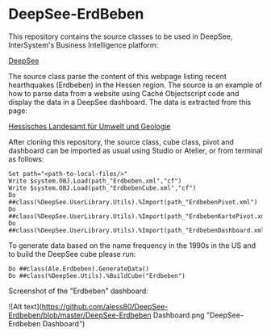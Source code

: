 # DeepSee-ErdBeben
This repository contains the source classes to be used in DeepSee, InterSystem's Business Intelligence platform: 

[DeepSee](http://www.intersystems.com/our-products/embedded-technologies/deepsee/ "DeepSee")


The source class parse the content of this webpage listing recent hearthquakes (Erdbeben) in the Hessen region. The source is an example of how to parse data from a website using Caché Objectscript code and display the data in a DeepSee dashboard. The data is extracted from this page: 

[Hessisches Landesamt für Umwelt und Geologie](http://www.hlug.de/start/geologie/erdbeben/aktuelle-ereignisse.html "")

After cloning this repository, the source class, cube class, pivot and dashboard can be imported as usual using Studio or Atelier, or from terminal as follows:

```
Set path="<path-to-local-files/>"
Write $system.OBJ.Load(path_"Erdbeben.xml","cf")
Write $system.OBJ.Load(path_"ErdbebenCube.xml","cf")
Do ##class(%DeepSee.UserLibrary.Utils).%Import(path_"ErdbebenPivot.xml")
Do ##class(%DeepSee.UserLibrary.Utils).%Import(path_"ErdbebenKartePivot.xml")
Do ##class(%DeepSee.UserLibrary.Utils).%Import(path_"ErdbebenDashboard.xml")
```

To generate data based on the name frequency in the 1990s in the US and to build the DeepSee cube please run: 

```
Do ##class(Ale.Erdbeben).GenerateData() 
Do ##class(%DeepSee.Utils).%BuildCube("Erdbeben")
```

Screenshot of the "Erdbeben" dashboard:

![Alt text](https://github.com/aless80/DeepSee-Erdbeben/blob/master/DeepSee-Erdbeben Dashboard.png "DeepSee-Erdbeben Dashboard")

